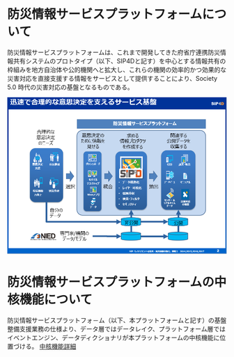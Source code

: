 # 防災情報サービスプラットフォームについて

防災情報サービスプラットフォームは、これまで開発してきた府省庁連携防災情報共有システムのプロトタイプ（以下、SIP4Dと記す）を中心とする情報共有の枠組みを地方自治体や公的機関へと拡大し、これらの機関の効率的かつ効果的な災害対応を直接支援する情報をサービスとして提供することにより、Society 5.0 時代の災害対応の基盤となるものである。

![SPF Image](./img/SPF_Main2.png)


# 防災情報サービスプラットフォームの中核機能について


防災情報サービスプラットフォ－ム（以下、本プラットフォームと記す）の基盤整備支援業務の仕様より、データ層ではデータレイク、プラットフォーム層ではイベントエンジン、データディクショナリが本プラットフォームの中核機能に位置づける。
[中核機能詳細](./SPF_Central_Function/README.md)
